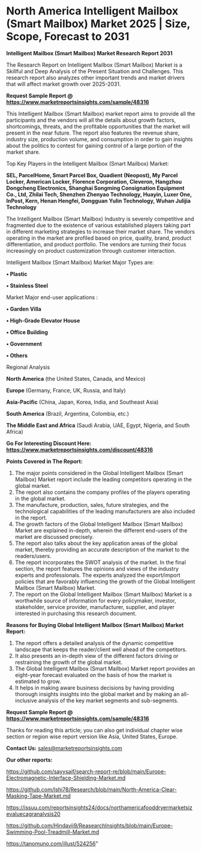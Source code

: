 # North America Intelligent Mailbox (Smart Mailbox) Market 2025 | Size, Scope, Forecast to 2031

<strong>Intelligent Mailbox (Smart Mailbox) Market Research Report 2031</strong>

The Research Report on Intelligent Mailbox (Smart Mailbox) Market is a Skillful and Deep Analysis of the Present Situation and Challenges. This research report also analyzes other important trends and market drivers that will affect market growth over 2025-2031.

<strong>Request Sample Report @ <a href=https://www.marketreportsinsights.com/sample/48316>https://www.marketreportsinsights.com/sample/48316</a></strong>

This Intelligent Mailbox (Smart Mailbox) market report aims to provide all the participants and the vendors will all the details about growth factors, shortcomings, threats, and the profitable opportunities that the market will present in the near future. The report also features the revenue share, industry size, production volume, and consumption in order to gain insights about the politics to contest for gaining control of a large portion of the market share.

Top Key Players in the Intelligent Mailbox (Smart Mailbox) Market:

<strong>SEL, ParcelHome, Smart Parcel Box, Quadient (Neopost), My Parcel Locker, American Locker, Florence Corporation, Cleveron, Hangzhou Dongcheng Electronics, Shanghai Songming Consignation Equipment Co., Ltd, Zhilai Tech, Shenzhen Zhenyao Technology, Huayin, Luxer One, InPost, Kern, Henan Hengfei, Dongguan Yulin Technology, Wuhan Julijia Technology</strong>

The Intelligent Mailbox (Smart Mailbox) Industry is severely competitive and fragmented due to the existence of various established players taking part in different marketing strategies to increase their market share. The vendors operating in the market are profiled based on price, quality, brand, product differentiation, and product portfolio. The vendors are turning their focus increasingly on product customization through customer interaction.

Intelligent Mailbox (Smart Mailbox) Market Major Types are:

<strong>•  Plastic

•  Stainless Steel</strong>

Market Major end-user applications :

<strong>•  Garden Villa

•  High-Grade Elevator House

•  Office Building

•  Government

•  Others</strong>

Regional Analysis

</u><strong><b>North America</b></strong> (the United States, Canada, and Mexico)

<strong><b>Europe </b></strong>(Germany, France, UK, Russia, and Italy)

<strong><b>Asia-Pacific</b></strong> (China, Japan, Korea, India, and Southeast Asia)

<strong><b>South America</b></strong> (Brazil, Argentina, Colombia, etc.)

<strong><b>The Middle East and Africa</b></strong> (Saudi Arabia, UAE, Egypt, Nigeria, and South Africa)

<strong>Go For Interesting Discount Here: <a href=https://www.marketreportsinsights.com/discount/48316>https://www.marketreportsinsights.com/discount/48316</a></strong>

<strong>Points Covered in The Report:</strong>
<ol>
  <li>The major points considered in the Global Intelligent Mailbox (Smart Mailbox) Market report include the leading competitors operating in the global market.</li>
  <li>The report also contains the company profiles of the players operating in the global market.</li>
  <li>The manufacture, production, sales, future strategies, and the technological capabilities of the leading manufacturers are also included in the report.</li>
  <li>The growth factors of the Global Intelligent Mailbox (Smart Mailbox) Market are explained in-depth, wherein the different end-users of the market are discussed precisely.</li>
  <li>The report also talks about the key application areas of the global market, thereby providing an accurate description of the market to the readers/users.</li>
  <li>The report incorporates the SWOT analysis of the market. In the final section, the report features the opinions and views of the industry experts and professionals. The experts analyzed the export/import policies that are favorably influencing the growth of the Global Intelligent Mailbox (Smart Mailbox) Market.</li>
  <li>The report on the Global Intelligent Mailbox (Smart Mailbox) Market is a worthwhile source of information for every policymaker, investor, stakeholder, service provider, manufacturer, supplier, and player interested in purchasing this research document.</li>
</ol>
<strong>Reasons for Buying Global Intelligent Mailbox (Smart Mailbox) Market Report:</strong>

<ol>
  <li>The report offers a detailed analysis of the dynamic competitive landscape that keeps the reader/client well ahead of the competitors.</li>
  <li>It also presents an in-depth view of the different factors driving or restraining the growth of the global market.</li>
  <li>The Global Intelligent Mailbox (Smart Mailbox) Market report provides an eight-year forecast evaluated on the basis of how the market is estimated to grow.</li>
  <li>It helps in making aware business decisions by having providing thorough insights insights into the global market and by making an all-inclusive analysis of the key market segments and sub-segments.</li>
</ol>
<strong>Request Sample Report @ <a href=https://www.marketreportsinsights.com/sample/48316>https://www.marketreportsinsights.com/sample/48316</a></strong>


Thanks for reading this article; you can also get individual chapter wise section or region wise report version like Asia, United States, Europe.

<strong>Contact Us:</strong>
sales@marketreportsinsights.com

<strong>Our other reports:</strong>

<a href=https://github.com/sayysaif/search-report-re/blob/main/Europe-Electromagnetic-Interface-Shielding-Market.md>https://github.com/sayysaif/search-report-re/blob/main/Europe-Electromagnetic-Interface-Shielding-Market.md</a>

<a href=https://github.com/Ishi78/Research/blob/main/North-America-Clear-Masking-Tape-Market.md>https://github.com/Ishi78/Research/blob/main/North-America-Clear-Masking-Tape-Market.md</a>

<a href=https://issuu.com/reportsinsights24/docs/northamericafooddryermarketsizevaluecagranalysis20>https://issuu.com/reportsinsights24/docs/northamericafooddryermarketsizevaluecagranalysis20</a>

<a href=https://github.com/Hindavii9/ReasearchInsights/blob/main/Europe-Swimming-Pool-Treadmill-Market.md>https://github.com/Hindavii9/ReasearchInsights/blob/main/Europe-Swimming-Pool-Treadmill-Market.md</a>

<a href=https://tanomuno.com/illust/524256>https://tanomuno.com/illust/524256</a>"
